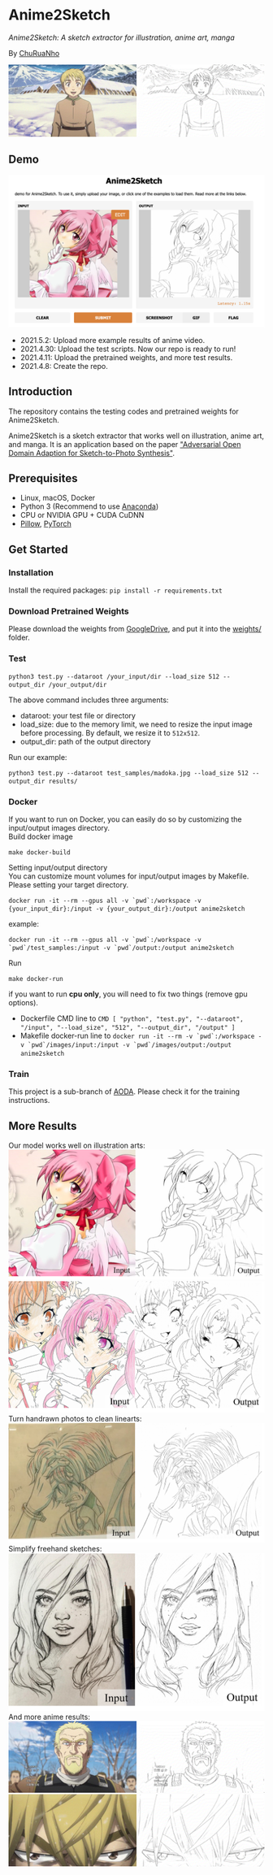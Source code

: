 # Anime2Sketch
*Anime2Sketch: A sketch extractor for illustration, anime art, manga*

By [ChuRuaNho](https://github.com/ChuRuaNh0)

![teaser demo](demos/vinland_saga.gif)


## Demo
<!-- - 2022.1.14: Add Docker environment by [**kitoria**](https://github.com/kitoriaaa)
- 2021.12.25: Update README. Merry Christmas!
- 2021.5.24: Fix an interpolation error and a GPU inference error. -->
<!-- - 2021.5.12: [Web Demo](https://gradio.app/g/AK391/Anime2Sketch) by [**AK391**](https://github.com/AK391) -->
![gradio_web_demo](figures/gradiodemo.png)
- 2021.5.2: Upload more example results of anime video.
- 2021.4.30: Upload the test scripts. Now our repo is ready to run!
- 2021.4.11: Upload the pretrained weights, and more test results.
- 2021.4.8: Create the repo.

## Introduction
The repository contains the testing codes and pretrained weights for Anime2Sketch.

Anime2Sketch is a sketch extractor that works well on illustration, anime art, and manga. It is an application based on the paper ["Adversarial Open Domain Adaption for Sketch-to-Photo Synthesis"](https://arxiv.org/abs/2104.05703).

## Prerequisites
- Linux, macOS, Docker
- Python 3 (Recommend to use [Anaconda](https://www.anaconda.com/download/#linux))
- CPU or NVIDIA GPU + CUDA CuDNN
- [Pillow](https://pillow.readthedocs.io/en/stable/), [PyTorch](https://pytorch.org/)


## Get Started
### Installation 
Install the required packages: ```pip install -r requirements.txt```

### Download Pretrained Weights
Please download the weights from [GoogleDrive](https://drive.google.com/drive/folders/1Srf-WYUixK0wiUddc9y3pNKHHno5PN6R?usp=sharing), and put it into the [weights/](weights/) folder.

### Test
```Shell
python3 test.py --dataroot /your_input/dir --load_size 512 --output_dir /your_output/dir
```
The above command includes three arguments:
- dataroot: your test file or directory
- load_size: due to the memory limit, we need to resize the input image before processing. By default, we resize it to `512x512`.
- output_dir: path of the output directory

Run our example:
```Shell
python3 test.py --dataroot test_samples/madoka.jpg --load_size 512 --output_dir results/
```

### Docker
If you want to run on Docker, you can easily do so by customizing the input/output images directory.  
Build docker image  
```Shell
make docker-build
```

Setting input/output directory  
You can customize mount volumes for input/output images by Makefile. Please setting your target directory.  
```
docker run -it --rm --gpus all -v `pwd`:/workspace -v {your_input_dir}:/input -v {your_output_dir}:/output anime2sketch
```

example:  
```
docker run -it --rm --gpus all -v `pwd`:/workspace -v `pwd`/test_samples:/input -v `pwd`/output:/output anime2sketch
```

Run  
```Shell
make docker-run
```

if you want to run **cpu only**, you will need to fix two things (remove gpu options).
- Dockerfile CMD line to ```CMD [ "python", "test.py", "--dataroot", "/input", "--load_size", "512", "--output_dir", "/output" ]``` 
- Makefile docker-run line to ```docker run -it --rm -v `pwd`:/workspace -v `pwd`/images/input:/input -v `pwd`/images/output:/output anime2sketch```

### Train
This project is a sub-branch of [AODA](https://github.com/Mukosame/AODA). Please check it for the training instructions.

## More Results
Our model works well on illustration arts:
![madoka demo](demos/madoka_in_out.png)
![demo1](demos/demo1_in_out.png)
Turn handrawn photos to clean linearts:
![demo2](demos/demo2_in_out.png)
Simplify freehand sketches:
![demo3](demos/demo3_in_out.png)
And more anime results:
![demo4](demos/vinland_3.gif)
![demo5](demos/vinland_1.gif)

